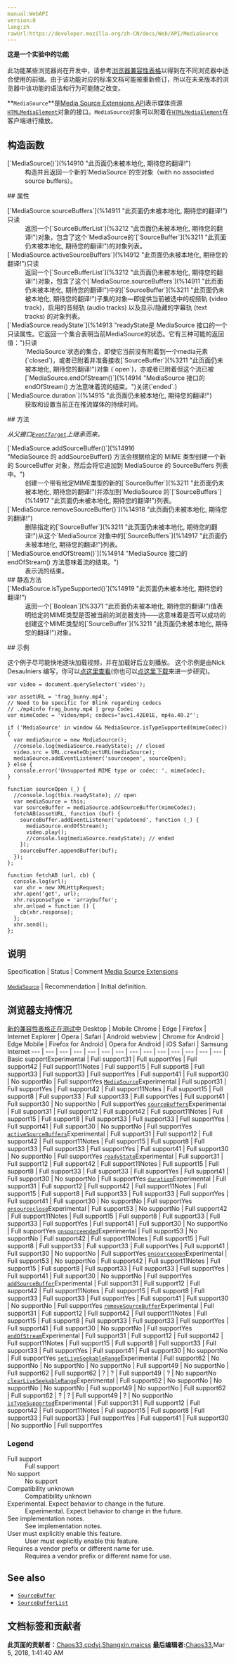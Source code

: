 ```yaml
---
manual:WebAPI
version:0
lang:zh
rawUrl:https://developer.mozilla.org/zh-CN/docs/Web/API/MediaSource
---
```






**这是一个实验中的功能**<br></br>此功能某些浏览器尚在开发中，请参考[浏览器兼容性表格](%14908 "")以得到在不同浏览器中适合使用的前缀。由于该功能对应的标准文档可能被重新修订，所以在未来版本的浏览器中该功能的语法和行为可能随之改变。




**`MediaSource`**是[Media Source Extensions API](%14909 "")表示媒体资源[`HTMLMediaElement`](%2770 "从父级元素 HTML 元素继承属性")对象的接口。`MediaSource`对象可以附着在[`HTMLMediaElement`](%2770 "从父级元素 HTML 元素继承属性")在客户端进行播放。


## 构造函数<a name="构造函数"></a>
<dl><dt>[`MediaSource()`](%14910 "此页面仍未被本地化, 期待您的翻译!")</dt><dd>构造并且返回一个新的`MediaSource`的空对象（with no associated source buffers）。</dd></dl>
## 属性<a name="属性"></a>
<dl><dt>[`MediaSource.sourceBuffers`](%14911 "此页面仍未被本地化, 期待您的翻译!")只读</dt><dd>返回一个[`SourceBufferList`](%3212 "此页面仍未被本地化, 期待您的翻译!")对象，包含了这个`MediaSource的`[`SourceBuffer`](%3211 "此页面仍未被本地化, 期待您的翻译!")的对象列表。</dd><dt>[`MediaSource.activeSourceBuffers`](%14912 "此页面仍未被本地化, 期待您的翻译!")只读</dt><dd>返回一个[`SourceBufferList`](%3212 "此页面仍未被本地化, 期待您的翻译!")对象，包含了这个[`MediaSource.sourceBuffers`](%14911 "此页面仍未被本地化, 期待您的翻译!")中的[`SourceBuffer`](%3211 "此页面仍未被本地化, 期待您的翻译!")子集的对象—即提供当前被选中的视频轨 (video track)，启用的音频轨 (audio tracks) 以及显示/隐藏的字幕轨 (text tracks) 的对象列表。</dd><dt></dt><dt>[`MediaSource.readyState`](%14913 "readyState是 MediaSource 接口的一个只读属性。它返回一个集合表明当前MediaSource的状态。它有三种可能的返回值：")只读</dt><dd>`MediaSource`状态的集合，即使它当前没有附着到一个media元素(`closed`)，或者已附着并准备接收[`SourceBuffer`](%3211 "此页面仍未被本地化, 期待您的翻译!")对象 (`open`)，亦或者已附着但这个流已被[`MediaSource.endOfStream()`](%14914 "MediaSource 接口的 endOfStream() 方法意味着流的结束。")关闭(`ended`.)</dd><dt>[`MediaSource.duration`](%14915 "此页面仍未被本地化, 期待您的翻译!")</dt><dd>获取和设置当前正在推流媒体的持续时间。</dd></dl><dl></dl><dl></dl>
## 方法<a name="方法"></a>


<em>从父接口[`EventTarget`](%2696 "EventTarget 是一个由可以接收事件的对象实现的接口，并且可以为它们创建侦听器。")上继承而来。</em>

<dl><dt>[`MediaSource.addSourceBuffer()`](%14916 "MediaSource 的 addSourceBuffer() 方法会根据给定的 MIME 类型创建一个新的 SourceBuffer 对象，然后会将它追加到 MediaSource 的 SourceBuffers 列表中。")</dt><dd>创建一个带有给定MIME类型的新的[`SourceBuffer`](%3211 "此页面仍未被本地化, 期待您的翻译!")并添加到`MediaSource 的`[`SourceBuffers`](%14917 "此页面仍未被本地化, 期待您的翻译!")列表。</dd><dt>[`MediaSource.removeSourceBuffer()`](%14918 "此页面仍未被本地化, 期待您的翻译!")</dt><dd>删除指定的[`SourceBuffer`](%3211 "此页面仍未被本地化, 期待您的翻译!")从这个`MediaSource`对象中的[`SourceBuffers`](%14917 "此页面仍未被本地化, 期待您的翻译!")列表。</dd><dt>[`MediaSource.endOfStream()`](%14914 "MediaSource 接口的 endOfStream() 方法意味着流的结束。")</dt><dd>表示流的结束。</dd><dt>
## 静态方法<a name="静态方法"></a>
</dt><dt>[`MediaSource.isTypeSupported()`](%14919 "此页面仍未被本地化, 期待您的翻译!")</dt><dd>返回一个[`Boolean`](%3371 "此页面仍未被本地化, 期待您的翻译!")值表明给定的MIME类型是否被当前的浏览器支持——这意味着是否可以成功的创建这个MIME类型的[`SourceBuffer`](%3211 "此页面仍未被本地化, 期待您的翻译!")对象。</dd></dl>
## 示例<a name="示例"></a>


这个例子尽可能快地逐块加载视频，并在加载好后立刻播放。 这个示例是由Nick Desaulniers 编写，你可以[点这里查看](%14920 "")(你也可以[点这里下载](%14921 "")来进一步研究)。


```
var video = document.querySelector('video');

var assetURL = 'frag_bunny.mp4';
// Need to be specific for Blink regarding codecs
// ./mp4info frag_bunny.mp4 | grep Codec
var mimeCodec = 'video/mp4; codecs="avc1.42E01E, mp4a.40.2"';

if ('MediaSource' in window && MediaSource.isTypeSupported(mimeCodec)) {
  var mediaSource = new MediaSource();
  //console.log(mediaSource.readyState); // closed
  video.src = URL.createObjectURL(mediaSource);
  mediaSource.addEventListener('sourceopen', sourceOpen);
} else {
  console.error('Unsupported MIME type or codec: ', mimeCodec);
}

function sourceOpen (_) {
  //console.log(this.readyState); // open
  var mediaSource = this;
  var sourceBuffer = mediaSource.addSourceBuffer(mimeCodec);
  fetchAB(assetURL, function (buf) {
    sourceBuffer.addEventListener('updateend', function (_) {
      mediaSource.endOfStream();
      video.play();
      //console.log(mediaSource.readyState); // ended
    });
    sourceBuffer.appendBuffer(buf);
  });
};

function fetchAB (url, cb) {
  console.log(url);
  var xhr = new XMLHttpRequest;
  xhr.open('get', url);
  xhr.responseType = 'arraybuffer';
  xhr.onload = function () {
    cb(xhr.response);
  };
  xhr.send();
};
```

## 说明<a name="说明"></a>
Specification | Status | Comment 
[Media Source Extensions<br></br><small>MediaSource</small>](%14922 "") | Recommendation | Initial definition. 


## 浏览器支持情况<a name="浏览器支持情况"></a>
[新的兼容性表格正在测试中<i></i>](%3360 "")
<abbr>Desktop<i></i></abbr> | <abbr>Mobile<i></i></abbr> 
<abbr>Chrome<i></i></abbr> | <abbr>Edge<i></i></abbr> | <abbr>Firefox<i></i></abbr> | <abbr>Internet Explorer<i></i></abbr> | <abbr>Opera<i></i></abbr> | <abbr>Safari<i></i></abbr> | <abbr>Android webview<i></i></abbr> | <abbr>Chrome for Android<i></i></abbr> | <abbr>Edge Mobile<i></i></abbr> | <abbr>Firefox for Android<i></i></abbr> | <abbr>Opera for Android<i></i></abbr> | <abbr>iOS Safari<i></i></abbr> | <abbr>Samsung Internet<i></i></abbr> 
 ---  |  ---  |  ---  |  ---  |  ---  |  ---  |  ---  |  ---  |  ---  |  ---  |  ---  |  ---  |  ---  |  ---  | 
Basic support<abbr>Experimental<i></i></abbr> | <abbr>Full support</abbr>31 | <abbr>Full support</abbr>Yes | <abbr>Full support</abbr>42 | <abbr>Full support</abbr>11<abbr>Notes<i></i></abbr> | <abbr>Full support</abbr>15 | <abbr>Full support</abbr>8 | <abbr>Full support</abbr>33 | <abbr>Full support</abbr>33 | <abbr>Full support</abbr>Yes | <abbr>Full support</abbr>41 | <abbr>Full support</abbr>30 | <abbr>No support</abbr>No | <abbr>Full support</abbr>Yes 
[`MediaSource`](%14923 "")<abbr>Experimental<i></i></abbr> | <abbr>Full support</abbr>31 | <abbr>Full support</abbr>Yes | <abbr>Full support</abbr>42 | <abbr>Full support</abbr>11<abbr>Notes<i></i></abbr> | <abbr>Full support</abbr>15 | <abbr>Full support</abbr>8 | <abbr>Full support</abbr>33 | <abbr>Full support</abbr>33 | <abbr>Full support</abbr>Yes | <abbr>Full support</abbr>41 | <abbr>Full support</abbr>30 | <abbr>No support</abbr>No | <abbr>Full support</abbr>Yes 
[`sourceBuffers`](%14924 "")<abbr>Experimental<i></i></abbr> | <abbr>Full support</abbr>31 | <abbr>Full support</abbr>12 | <abbr>Full support</abbr>42 | <abbr>Full support</abbr>11<abbr>Notes<i></i></abbr> | <abbr>Full support</abbr>15 | <abbr>Full support</abbr>8 | <abbr>Full support</abbr>33 | <abbr>Full support</abbr>33 | <abbr>Full support</abbr>Yes | <abbr>Full support</abbr>41 | <abbr>Full support</abbr>30 | <abbr>No support</abbr>No | <abbr>Full support</abbr>Yes 
[`activeSourceBuffers`](%14925 "")<abbr>Experimental<i></i></abbr> | <abbr>Full support</abbr>31 | <abbr>Full support</abbr>12 | <abbr>Full support</abbr>42 | <abbr>Full support</abbr>11<abbr>Notes<i></i></abbr> | <abbr>Full support</abbr>15 | <abbr>Full support</abbr>8 | <abbr>Full support</abbr>33 | <abbr>Full support</abbr>33 | <abbr>Full support</abbr>Yes | <abbr>Full support</abbr>41 | <abbr>Full support</abbr>30 | <abbr>No support</abbr>No | <abbr>Full support</abbr>Yes 
[`readyState`](%14926 "")<abbr>Experimental<i></i></abbr> | <abbr>Full support</abbr>31 | <abbr>Full support</abbr>12 | <abbr>Full support</abbr>42 | <abbr>Full support</abbr>11<abbr>Notes<i></i></abbr> | <abbr>Full support</abbr>15 | <abbr>Full support</abbr>8 | <abbr>Full support</abbr>33 | <abbr>Full support</abbr>33 | <abbr>Full support</abbr>Yes | <abbr>Full support</abbr>41 | <abbr>Full support</abbr>30 | <abbr>No support</abbr>No | <abbr>Full support</abbr>Yes 
[`duration`](%14927 "")<abbr>Experimental<i></i></abbr> | <abbr>Full support</abbr>31 | <abbr>Full support</abbr>12 | <abbr>Full support</abbr>42 | <abbr>Full support</abbr>11<abbr>Notes<i></i></abbr> | <abbr>Full support</abbr>15 | <abbr>Full support</abbr>8 | <abbr>Full support</abbr>33 | <abbr>Full support</abbr>33 | <abbr>Full support</abbr>Yes | <abbr>Full support</abbr>41 | <abbr>Full support</abbr>30 | <abbr>No support</abbr>No | <abbr>Full support</abbr>Yes 
[`onsourceclose`](%14928 "")<abbr>Experimental<i></i></abbr> | <abbr>Full support</abbr>53 | <abbr>No support</abbr>No | <abbr>Full support</abbr>42 | <abbr>Full support</abbr>11<abbr>Notes<i></i></abbr> | <abbr>Full support</abbr>15 | <abbr>Full support</abbr>8 | <abbr>Full support</abbr>33 | <abbr>Full support</abbr>33 | <abbr>Full support</abbr>Yes | <abbr>Full support</abbr>41 | <abbr>Full support</abbr>30 | <abbr>No support</abbr>No | <abbr>Full support</abbr>Yes 
[`onsourceended`](%14929 "")<abbr>Experimental<i></i></abbr> | <abbr>Full support</abbr>53 | <abbr>No support</abbr>No | <abbr>Full support</abbr>42 | <abbr>Full support</abbr>11<abbr>Notes<i></i></abbr> | <abbr>Full support</abbr>15 | <abbr>Full support</abbr>8 | <abbr>Full support</abbr>33 | <abbr>Full support</abbr>33 | <abbr>Full support</abbr>Yes | <abbr>Full support</abbr>41 | <abbr>Full support</abbr>30 | <abbr>No support</abbr>No | <abbr>Full support</abbr>Yes 
[`onsourceopen`](%14930 "")<abbr>Experimental<i></i></abbr> | <abbr>Full support</abbr>53 | <abbr>No support</abbr>No | <abbr>Full support</abbr>42 | <abbr>Full support</abbr>11<abbr>Notes<i></i></abbr> | <abbr>Full support</abbr>15 | <abbr>Full support</abbr>8 | <abbr>Full support</abbr>33 | <abbr>Full support</abbr>33 | <abbr>Full support</abbr>Yes | <abbr>Full support</abbr>41 | <abbr>Full support</abbr>30 | <abbr>No support</abbr>No | <abbr>Full support</abbr>Yes 
[`addSourceBuffer`](%14931 "")<abbr>Experimental<i></i></abbr> | <abbr>Full support</abbr>31 | <abbr>Full support</abbr>12 | <abbr>Full support</abbr>42 | <abbr>Full support</abbr>11<abbr>Notes<i></i></abbr> | <abbr>Full support</abbr>15 | <abbr>Full support</abbr>8 | <abbr>Full support</abbr>33 | <abbr>Full support</abbr>33 | <abbr>Full support</abbr>Yes | <abbr>Full support</abbr>41 | <abbr>Full support</abbr>30 | <abbr>No support</abbr>No | <abbr>Full support</abbr>Yes 
[`removeSourceBuffer`](%14932 "")<abbr>Experimental<i></i></abbr> | <abbr>Full support</abbr>31 | <abbr>Full support</abbr>12 | <abbr>Full support</abbr>42 | <abbr>Full support</abbr>11<abbr>Notes<i></i></abbr> | <abbr>Full support</abbr>15 | <abbr>Full support</abbr>8 | <abbr>Full support</abbr>33 | <abbr>Full support</abbr>33 | <abbr>Full support</abbr>Yes | <abbr>Full support</abbr>41 | <abbr>Full support</abbr>30 | <abbr>No support</abbr>No | <abbr>Full support</abbr>Yes 
[`endOfStream`](%14933 "")<abbr>Experimental<i></i></abbr> | <abbr>Full support</abbr>31 | <abbr>Full support</abbr>12 | <abbr>Full support</abbr>42 | <abbr>Full support</abbr>11<abbr>Notes<i></i></abbr> | <abbr>Full support</abbr>15 | <abbr>Full support</abbr>8 | <abbr>Full support</abbr>33 | <abbr>Full support</abbr>33 | <abbr>Full support</abbr>Yes | <abbr>Full support</abbr>41 | <abbr>Full support</abbr>30 | <abbr>No support</abbr>No | <abbr>Full support</abbr>Yes 
[`setLiveSeekableRange`](%14934 "")<abbr>Experimental<i></i></abbr> | <abbr>Full support</abbr>62 | <abbr>No support</abbr>No | <abbr>No support</abbr>No | <abbr>No support</abbr>No | <abbr>Full support</abbr>49 | <abbr>No support</abbr>No | <abbr>Full support</abbr>62 | <abbr>Full support</abbr>62 | <abbr>?</abbr> | <abbr>?</abbr> | <abbr>Full support</abbr>49 | <abbr>?</abbr> | <abbr>No support</abbr>No 
[`clearLiveSeekableRange`](%14935 "")<abbr>Experimental<i></i></abbr> | <abbr>Full support</abbr>62 | <abbr>No support</abbr>No | <abbr>No support</abbr>No | <abbr>No support</abbr>No | <abbr>Full support</abbr>49 | <abbr>No support</abbr>No | <abbr>Full support</abbr>62 | <abbr>Full support</abbr>62 | <abbr>?</abbr> | <abbr>?</abbr> | <abbr>Full support</abbr>49 | <abbr>?</abbr> | <abbr>No support</abbr>No 
[`isTypeSupported`](%14936 "")<abbr>Experimental<i></i></abbr> | <abbr>Full support</abbr>31 | <abbr>Full support</abbr>12 | <abbr>Full support</abbr>42 | <abbr>Full support</abbr>11<abbr>Notes<i></i></abbr> | <abbr>Full support</abbr>15 | <abbr>Full support</abbr>8 | <abbr>Full support</abbr>33 | <abbr>Full support</abbr>33 | <abbr>Full support</abbr>Yes | <abbr>Full support</abbr>41 | <abbr>Full support</abbr>30 | <abbr>No support</abbr>No | <abbr>Full support</abbr>Yes 


### Legend<a name="Legend"></a>
<dl><dt><abbr>Full support</abbr></dt><dd>Full support</dd><dt><abbr>No support</abbr></dt><dd>No support</dd><dt><abbr>Compatibility unknown</abbr></dt><dd>Compatibility unknown</dd><dt><abbr>Experimental. Expect behavior to change in the future.<i></i></abbr></dt><dd>Experimental. Expect behavior to change in the future.</dd><dt><abbr>See implementation notes.<i></i></abbr></dt><dd>See implementation notes.</dd><dt><abbr>User must explicitly enable this feature.<i></i></abbr></dt><dd>User must explicitly enable this feature.</dd><dt><abbr>Requires a vendor prefix or different name for use.<i></i></abbr></dt><dd>Requires a vendor prefix or different name for use.</dd></dl>


## See also<a name="See_also"></a>

* [`SourceBuffer`](%3211 "此页面仍未被本地化, 期待您的翻译!")
* [`SourceBufferList`](%3212 "此页面仍未被本地化, 期待您的翻译!")



## 文档标签和贡献者
**此页面的贡献者：**[Chaos33](%14937 ""),[cpdyj](%4914 ""),[Shangxin](%14938 ""),[maicss](%3444 "")
**最后编辑者:**[Chaos33](%14937 ""),<time>Mar 5, 2018, 1:41:40 AM</time>


